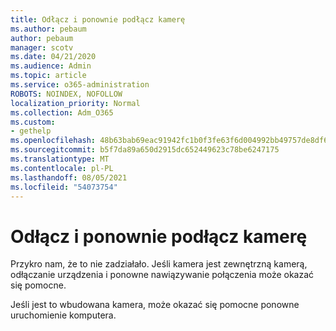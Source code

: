 ```yaml
---
title: Odłącz i ponownie podłącz kamerę
ms.author: pebaum
author: pebaum
manager: scotv
ms.date: 04/21/2020
ms.audience: Admin
ms.topic: article
ms.service: o365-administration
ROBOTS: NOINDEX, NOFOLLOW
localization_priority: Normal
ms.collection: Adm_O365
ms.custom:
- gethelp
ms.openlocfilehash: 48b63bab69eac91942fc1b0f3fe63f6d004992bb49757de8df6e3bdcf9d447d2
ms.sourcegitcommit: b5f7da89a650d2915dc652449623c78be6247175
ms.translationtype: MT
ms.contentlocale: pl-PL
ms.lasthandoff: 08/05/2021
ms.locfileid: "54073754"
---
```

# <a name="unplug-and-reconnect-camera"></a>Odłącz i ponownie podłącz kamerę

Przykro nam, że to nie zadziałało. Jeśli kamera jest zewnętrzną kamerą, odłączanie urządzenia i ponowne nawiązywanie połączenia może okazać się pomocne.

Jeśli jest to wbudowana kamera, może okazać się pomocne ponowne uruchomienie komputera.
